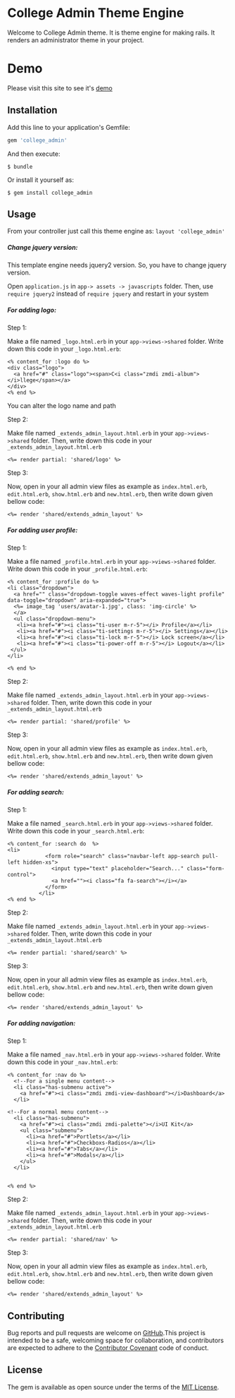# College Admin Theme Engine

Welcome to College Admin theme. It is theme engine for making rails. It renders an administrator theme in your project.

# Demo
Please visit this site to see it's [demo](https://ubold.herokuapp.com/)


## Installation

Add this line to your application's Gemfile:

```ruby
gem 'college_admin'
```

And then execute:

    $ bundle

Or install it yourself as:

    $ gem install college_admin

## Usage
From your controller just call this theme engine as:
 `layout 'college_admin'` 
 
<h5>Change jquery version:</h5>
 This template engine needs jquery2 version. So, you have to change 
  jquery version.
  
  Open `application.js` in `app-> assets -> javascripts` folder.
  Then, use `require jquery2` instead of `require jquery`
  and restart in your system

<h5>For adding logo:</h5>

Step 1: 

Make a file named `_logo.html.erb` in your `app->views->shared` folder.
Write down this code in your `_logo.html.erb`:

```
<% content_for :logo do %>
<div class="logo">
  <a href="#" class="logo"><span>C<i class="zmdi zmdi-album"></i>llege</span></a>
</div>
<% end %>
```
You can alter the logo name and path

Step 2: 

Make file named `_extends_admin_layout.html.erb` in your `app->views->shared` folder.
Then, write down this code in your `_extends_admin_layout.html.erb`

```
<%= render partial: 'shared/logo' %>
```

Step 3:

Now, open in your all admin view files as example as `index.html.erb`, `edit.html.erb`, `show.html.erb` and `new.html.erb`, then write down
given bellow code:

```
<%= render 'shared/extends_admin_layout' %>
```


<h5>For adding user profile:</h5>

Step 1: 

Make a file named `_profile.html.erb` in your `app->views->shared` folder.
Write down this code in your `_profile.html.erb`:

```
<% content_for :profile do %>
<li class="dropdown">
  <a href="" class="dropdown-toggle waves-effect waves-light profile" data-toggle="dropdown" aria-expanded="true">
  <%= image_tag 'users/avatar-1.jpg', class: 'img-circle' %>
  </a>
  <ul class="dropdown-menu">
   <li><a href="#"><i class="ti-user m-r-5"></i> Profile</a></li>
   <li><a href="#"><i class="ti-settings m-r-5"></i> Settings</a></li>
   <li><a href="#"><i class="ti-lock m-r-5"></i> Lock screen</a></li>
   <li><a href="#"><i class="ti-power-off m-r-5"></i> Logout</a></li>
 </ul>
</li>

<% end %>
```

Step 2: 

Make file named `_extends_admin_layout.html.erb` in your `app->views->shared` folder.
Then, write down this code in your `_extends_admin_layout.html.erb`

```
<%= render partial: 'shared/profile' %>
```

Step 3:

Now, open in your all admin view files as example as `index.html.erb`, `edit.html.erb`, `show.html.erb` and `new.html.erb`, then write down
given bellow code:

```
<%= render 'shared/extends_admin_layout' %>
```

<h5>For adding search:</h5>

Step 1: 

Make a file named `_search.html.erb` in your `app->views->shared` folder.
Write down this code in your `_search.html.erb`:

```
<% content_for :search do  %>
<li>
            <form role="search" class="navbar-left app-search pull-left hidden-xs">
              <input type="text" placeholder="Search..." class="form-control">
              <a href=""><i class="fa fa-search"></i></a>
            </form>
          </li>
<% end %>
```

Step 2: 

Make file named `_extends_admin_layout.html.erb` in your `app->views->shared` folder.
Then, write down this code in your `_extends_admin_layout.html.erb`

```
<%= render partial: 'shared/search' %>
```

Step 3:

Now, open in your all admin view files as example as `index.html.erb`, `edit.html.erb`, `show.html.erb` and `new.html.erb`, then write down
given bellow code:

```
<%= render 'shared/extends_admin_layout' %>
```


<h5>For adding navigation:</h5>

Step 1: 

Make a file named `_nav.html.erb` in your `app->views->shared` folder.
Write down this code in your `_nav.html.erb`:

```
<% content_for :nav do %>
  <!--For a single menu content-->
  <li class="has-submenu active">
    <a href="#"><i class="zmdi zmdi-view-dashboard"></i>Dashboard</a>
  </li>

<!--For a normal menu content-->
  <li class="has-submenu">
    <a href="#"><i class="zmdi zmdi-palette"></i>UI Kit</a>
    <ul class="submenu">
      <li><a href="#">Portlets</a></li>
      <li><a href="#">Checkboxs-Radios</a></li>
      <li><a href="#">Tabs</a></li>
      <li><a href="#">Modals</a></li>
    </ul>
  </li>


<% end %>
```

Step 2: 

Make file named `_extends_admin_layout.html.erb` in your `app->views->shared` folder.
Then, write down this code in your `_extends_admin_layout.html.erb`

```
<%= render partial: 'shared/nav' %>
```

Step 3:

Now, open in your all admin view files as example as `index.html.erb`, `edit.html.erb`, `show.html.erb` and `new.html.erb`, then write down
given bellow code:

```
<%= render 'shared/extends_admin_layout' %>
```





## Contributing

Bug reports and pull requests are welcome on [GitHub](https://github.com/BDMADE/college_admin).This project is intended to be a safe, welcoming space for collaboration, and contributors are expected to adhere to the [Contributor Covenant](http://contributor-covenant.org) code of conduct.


## License

The gem is available as open source under the terms of the [MIT License](http://opensource.org/licenses/MIT).

